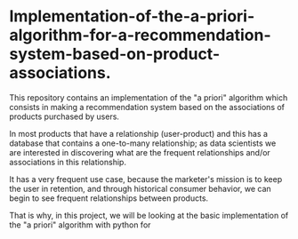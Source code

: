 # Implementation-of-the-a-priori-algorithm-for-a-recommendation-system-based-on-product-associations.
This repository contains an implementation of the "a priori" algorithm which consists in making a recommendation system based on the associations of products purchased by users. 

In most products that have a relationship (user-product) and this has a database that contains a one-to-many relationship; as data scientists we are interested in discovering what are the frequent relationships and/or associations in this relationship.

It has a very frequent use case, because the marketer's mission is to keep the user in retention, and through historical consumer behavior, we can begin to see frequent relationships between products.

That is why, in this project, we will be looking at the basic implementation of the "a priori" algorithm with python for
